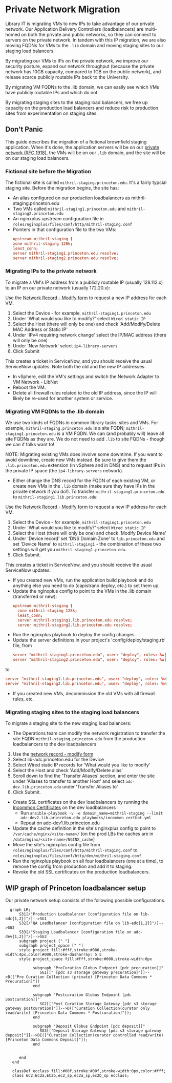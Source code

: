 # Private Network Migration

Library IT is migrating VMs to new IPs to take advantage of our private network. Our Application Delivery Controllers (loadbalancers) are multi-homed on both the private and public networks, so they can connect to servers on the private network. In tandem with this IP migration, we are also moving FQDNs for VMs to the `.lib` domain and moving staging sites to our staging load balancers.

By migrating our VMs to IPs on the private network, we improve our security posture, expand our network throughput (because the private network has 10GB capacity, compared to 1GB on the public network), and release scarce publicly routable IPs back to the University.

By migrating VM FQDNs to the .lib domain, we can easily see which VMs have publicly routable IPs and which do not.

By migrating staging sites to the staging load balancers, we free up capacity on the production load balancers and reduce risk to production sites from experimentation on staging sites.

## Don't Panic

This guide describes the migration of a fictional brownfield staging application. When it's done, the application servers will be on our [private network (RFC 1918)](https://www.rfc-editor.org/rfc/rfc1918), the VMs will be on our `.lib` domain, and the site will be on our staging load balancers.

### Fictional site before the Migration

The fictional site is called `mithril-staging.princeton.edu`. It's a fairly typcial staging site. Before the migration begins, the site has:
  * An alias configured on our production loadbalancers as mithril-staging.princeton.edu
  * Two VMs called `mithril-staging1.princeton.edu` and `mithril-staging2.princeton.edu` 
  * An nginxplus upstream configuration file in `roles/nginxplus/files/conf/http/mithril-staging.conf`
  * Pointers in that configuration file to the two VMs:
    ```conf
    upstream mithril-staging {
    zone mithril-staging 128k;
    least_conn;
    server mithril-staging1.princeton.edu resolve;
    server mithril-staging2.princeton.edu resolve;
    ```

### Migrating IPs to the private network

To migrate a VM's IP address from a publicly routable IP (usually 128.112.x) to an IP on our private network (usually 172.20.x):

Use the [Network Record - Modify form](https://princeton.service-now.com/service?id=sc_cat_item&sys_id=b28546e14f09ab4818ddd48e5210c756) to request a new IP address for each VM.
1. Select the Device - for example, `mithril-staging1.princeton.edu`
2. Under 'What would you like to modify?' select `Wired static IP`
3. Select the Host (there will only be one) and check 'Add/Modify/Delete MAC Address or Static IP'
4. Under 'IPv4 requiring network change' select the IP/MAC address (there will only be one)
5. Under 'New Network' select `ip4-library-servers`
6. Click Submit

This creates a ticket in ServiceNow, and you should receive the usual ServiceNow updates. Note both the old and the new IP addresses.

* In vSphere, edit the VM's settings and switch the Network Adapter to VM Network - LibNet
* Reboot the VM.
* Delete all firewall rules related to the old IP address, since the IP will likely be re-used for another system or service.

### Migrating VM FQDNs to the .lib domain

We use two kinds of FQDNs in common library tasks: sites and VMs. For example, `mithril-staging.princeton.edu` is a site FQDN; `mithril-staging1.princeton.edu` is a VM FQDN. We can (and probably will) leave all site FQDNs as they are. We do not need to  add `.lib` to site FQDNs - though we can if folks want to!

NOTE: Migrating existing VMs does involve some downtime. If you want to avoid downtime, create new VMs instead. Be sure to give them the `.lib.princeton.edu` extension (in vSphere and in DNS) and to request IPs in the private IP space (the `ip4-library-servers` network).

* Either change the DNS record for the FQDN of each existing VM, or create new VMs in the `.lib` domain (make sure they have IPs in the private network if you do!). To transfer `mithril-staging1.princeton.edu` to `mithril-staging1.lib.princeton.edu`:

Use the [Network Record - Modify form](https://princeton.service-now.com/service?id=sc_cat_item&sys_id=b28546e14f09ab4818ddd48e5210c756) to request a new IP address for each VM.
1. Select the Device - for example, `mithril-staging1.princeton.edu`
2. Under 'What would you like to modify?' select `Wired static IP`
3. Select the Host (there will only be one) and check 'Modify Device Name'
4. Under 'Device record' set 'DNS Domain Zone' to `lib.princeton.edu` and set 'Device Name' to `mithril-staging1` - the combination of these two settings will get you `mithril-staging1.princeton.edu`. 
6. Click Submit.

This creates a ticket in ServiceNow, and you should receive the usual ServiceNow updates.

* If you created new VMs, run the application build playbook and do anything else you need to do (capistrano deploy, etc.) to set them up.
* Update the nginxplus config to point to the VMs in the .lib domain (transferred or new):
  ```conf
  upstream mithril-staging {
    zone mithril-staging 128k;
    least_conn;
    server mithril-staging1.lib.princeton.edu resolve;
    server mithril-staging2.lib.princeton.edu resolve;
  ```
* Run the nginxplus playbook to deploy the config changes.
* Update the server definitions in your project's 'config/deploy/staging.rb' file, from
  ```conf
  server "mithril-staging1.princeton.edu", user: "deploy", roles: %w[app db web]
  server "mithril-staging2.princeton.edu", user: "deploy", roles: %w[app db web]
  ```
to
  ```conf
  server "mithril-staging1.lib.princeton.edu", user: "deploy", roles: %w[app db web]
  server "mithril-staging2.lib.princeton.edu", user: "deploy", roles: %w[app db web]
  ```
* If you created new VMs, decommission the old VMs with all firewall rules, etc.

### Migrating staging sites to the staging load balancers

To migrate a staging site to the new staging load balancers:

* The Operations team can modify the network registration to transfer the site FQDN `mithril-staging.princeton.edu` from the production loadbalancers to the dev loadbalancers
1. Use the [network record - modify form](https://networkregistration.princeton.edu)
2. Select lib-adc.princeton.edu for the Device
3. Select Wired static IP records for 'What would you like to modify'
4. Select the Host and check 'Add/Modify/Delete alias'
5. Scroll down to find the 'Transfer Aliases' section, and enter the site under 'Aliases to transfer to another Host' and select `adc-dev.lib.princeton.edu` under 'Transfer Aliases to'
6. Click Submit.
* Create SSL certificates on the dev loadbalancers by running the [Incommon Certificates](playbooks/incommon_certbot.yml) on the dev loadbalancers
  * Run `ansible-playbook -v -e domain_name=mithril-staging --limit adc-dev2.lib.princeton.edu playbooks/incommon_certbot.yml`
  * Repeat on adc-dev1.lib.princeton.edu
* Update the cache definition in the site's nginxplus config to point to `/var/cache/nginx/<site-name>/` (on the prod LBs the caches are in `/data/nginx/<site-name>/NGINX_cache`)
* Move the site's nginxplus config file from `roles/nginxplus/files/conf/http/mithril-staging.conf` to `roles/nginxplus/files/conf/http/dev/mithril-staging.conf`
* Run the nginxplus playbook on all four loadbalancers (one at a time), to remove the config from production and add it to staging.
* Revoke the old SSL certificates on the production loadbalancers.

## WIP graph of Princeton loadbalancer setup

Our private network setup consists of the following possible configurations.

```mermaid
  graph LR;
      S31[/"Production Loadbalancer [configuration file on lib-adc{1,2}]"/]-->SG1
      S32[/"QA Loadbalancer [configuration file on lib-adc{1,2}]"/]-->SG2
      S33[/"Staging Loadbalancer [configuration file on adc-dev{1,2}]"/]-->SG3
      subgraph project [" "]
      subgraph project_space [" "]
      style project fill:#fff,stroke:#000,stroke-width:4px,color:#000,stroke-dasharray: 5 5
      style project_space fill:#fff,stroke:#000,stroke-width:0px

            subgraph "PreCuration Globus Endpoint [pdc precuration]]"
               SG1[[" [pdc s3 storage gateway precuration]"]]-->B(["Pre Curation Collection (private) [Princeton Data Commons * Precuration]"])
            end

            subgraph "Postcuration Globus Endpoint [pdc postcuration]]"
               SG2[["Post Curation Storage Gateway [pdc s3 storage gateway postcuration]"]]-->D(["Curation Collection(curator only read/write) [Princeton Data Commons * Postcuration]"]);
            end
 
            subgraph "Deposit Globus Endpoint [pdc deposit]]"
               SG3[["Deposit Storage Gateway [pdc s3 storage gateway deposit]"]]-->DE(["Curation Collection(curator controlled read/write) [Princeton Data Commons Deposit]"]);
            end
         
         
      end
   end

   classDef ecclass fill:#00f,stroke:#00f,stroke-width:0px,color:#fff;
   class EC2,EC2a,EC2b,ec2_sp,ec2a_sp,ec2b_sp ecclass;

```
